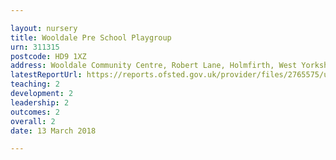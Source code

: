 ```yaml
---

layout: nursery
title: Wooldale Pre School Playgroup
urn: 311315
postcode: HD9 1XZ
address: Wooldale Community Centre, Robert Lane, Holmfirth, West Yorkshire, HD9 1XZ
latestReportUrl: https://reports.ofsted.gov.uk/provider/files/2765575/urn/311315.pdf
teaching: 2
development: 2
leadership: 2
outcomes: 2
overall: 2
date: 13 March 2018

---
```

